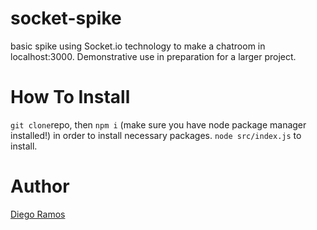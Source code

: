 # socket-spike
basic spike using Socket.io technology to make a chatroom in localhost:3000. Demonstrative use in preparation for a larger project.

# How To Install
`git clone`repo, then `npm i` (make sure you have node package manager installed!) in order to install necessary packages. `node src/index.js` to install.

# Author
[Diego Ramos](https://github.com/diego-ramos130)

